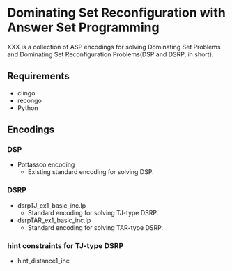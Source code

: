 # Dominating Set Reconfiguration with Answer Set Programming
XXX is a collection of ASP encodings for solving Dominating Set
Problems and Dominating Set Reconfiguration Problems(DSP and DSRP, in
short).

## Requirements
- clingo
- recongo
- Python

## Encodings
### DSP
- Pottassco encoding
  + Existing standard encoding for solving DSP.
### DSRP
- dsrpTJ_ex1_basic_inc.lp
  + Standard encoding for solving TJ-type DSRP.
- dsrpTAR_ex1_basic_inc.lp
  + Standard encoding for solving TAR-type DSRP.
### hint constraints for TJ-type DSRP
- hint_distance1_inc

